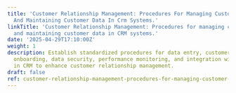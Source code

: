```yaml
---
title: 'Customer Relationship Management: Procedures For Managing Customer Interactions
  And Maintaining Customer Data In Crm Systems.'
linkTitle: 'Customer Relationship Management: Procedures for managing customer interactions
  and maintaining customer data in CRM systems.'
date: '2025-04-29T17:10:00Z'
weight: 1
description: Establish standardized procedures for data entry, customer interactions,
  onboarding, data security, performance monitoring, and integration with other systems
  in CRM to enhance customer relationship management.
draft: false
ref: customer-relationship-management-procedures-for-managing-customer-interactions-and-maintaining-customer-data-in-crm-systems
---
```


